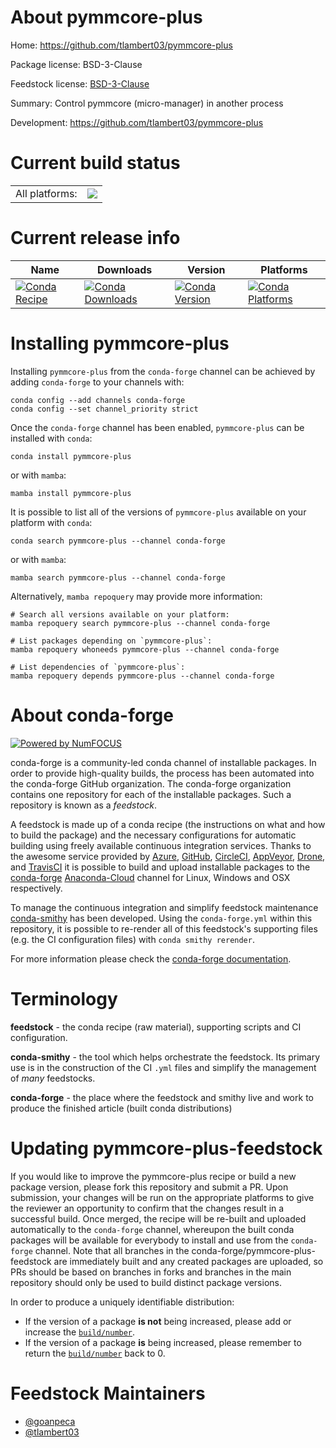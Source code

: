About pymmcore-plus
===================

Home: https://github.com/tlambert03/pymmcore-plus

Package license: BSD-3-Clause

Feedstock license: [BSD-3-Clause](https://github.com/conda-forge/pymmcore-plus-feedstock/blob/main/LICENSE.txt)

Summary: Control pymmcore (micro-manager) in another process

Development: https://github.com/tlambert03/pymmcore-plus

Current build status
====================


<table><tr><td>All platforms:</td>
    <td>
      <a href="https://dev.azure.com/conda-forge/feedstock-builds/_build/latest?definitionId=15403&branchName=main">
        <img src="https://dev.azure.com/conda-forge/feedstock-builds/_apis/build/status/pymmcore-plus-feedstock?branchName=main">
      </a>
    </td>
  </tr>
</table>

Current release info
====================

| Name | Downloads | Version | Platforms |
| --- | --- | --- | --- |
| [![Conda Recipe](https://img.shields.io/badge/recipe-pymmcore--plus-green.svg)](https://anaconda.org/conda-forge/pymmcore-plus) | [![Conda Downloads](https://img.shields.io/conda/dn/conda-forge/pymmcore-plus.svg)](https://anaconda.org/conda-forge/pymmcore-plus) | [![Conda Version](https://img.shields.io/conda/vn/conda-forge/pymmcore-plus.svg)](https://anaconda.org/conda-forge/pymmcore-plus) | [![Conda Platforms](https://img.shields.io/conda/pn/conda-forge/pymmcore-plus.svg)](https://anaconda.org/conda-forge/pymmcore-plus) |

Installing pymmcore-plus
========================

Installing `pymmcore-plus` from the `conda-forge` channel can be achieved by adding `conda-forge` to your channels with:

```
conda config --add channels conda-forge
conda config --set channel_priority strict
```

Once the `conda-forge` channel has been enabled, `pymmcore-plus` can be installed with `conda`:

```
conda install pymmcore-plus
```

or with `mamba`:

```
mamba install pymmcore-plus
```

It is possible to list all of the versions of `pymmcore-plus` available on your platform with `conda`:

```
conda search pymmcore-plus --channel conda-forge
```

or with `mamba`:

```
mamba search pymmcore-plus --channel conda-forge
```

Alternatively, `mamba repoquery` may provide more information:

```
# Search all versions available on your platform:
mamba repoquery search pymmcore-plus --channel conda-forge

# List packages depending on `pymmcore-plus`:
mamba repoquery whoneeds pymmcore-plus --channel conda-forge

# List dependencies of `pymmcore-plus`:
mamba repoquery depends pymmcore-plus --channel conda-forge
```


About conda-forge
=================

[![Powered by
NumFOCUS](https://img.shields.io/badge/powered%20by-NumFOCUS-orange.svg?style=flat&colorA=E1523D&colorB=007D8A)](https://numfocus.org)

conda-forge is a community-led conda channel of installable packages.
In order to provide high-quality builds, the process has been automated into the
conda-forge GitHub organization. The conda-forge organization contains one repository
for each of the installable packages. Such a repository is known as a *feedstock*.

A feedstock is made up of a conda recipe (the instructions on what and how to build
the package) and the necessary configurations for automatic building using freely
available continuous integration services. Thanks to the awesome service provided by
[Azure](https://azure.microsoft.com/en-us/services/devops/), [GitHub](https://github.com/),
[CircleCI](https://circleci.com/), [AppVeyor](https://www.appveyor.com/),
[Drone](https://cloud.drone.io/welcome), and [TravisCI](https://travis-ci.com/)
it is possible to build and upload installable packages to the
[conda-forge](https://anaconda.org/conda-forge) [Anaconda-Cloud](https://anaconda.org/)
channel for Linux, Windows and OSX respectively.

To manage the continuous integration and simplify feedstock maintenance
[conda-smithy](https://github.com/conda-forge/conda-smithy) has been developed.
Using the ``conda-forge.yml`` within this repository, it is possible to re-render all of
this feedstock's supporting files (e.g. the CI configuration files) with ``conda smithy rerender``.

For more information please check the [conda-forge documentation](https://conda-forge.org/docs/).

Terminology
===========

**feedstock** - the conda recipe (raw material), supporting scripts and CI configuration.

**conda-smithy** - the tool which helps orchestrate the feedstock.
                   Its primary use is in the construction of the CI ``.yml`` files
                   and simplify the management of *many* feedstocks.

**conda-forge** - the place where the feedstock and smithy live and work to
                  produce the finished article (built conda distributions)


Updating pymmcore-plus-feedstock
================================

If you would like to improve the pymmcore-plus recipe or build a new
package version, please fork this repository and submit a PR. Upon submission,
your changes will be run on the appropriate platforms to give the reviewer an
opportunity to confirm that the changes result in a successful build. Once
merged, the recipe will be re-built and uploaded automatically to the
`conda-forge` channel, whereupon the built conda packages will be available for
everybody to install and use from the `conda-forge` channel.
Note that all branches in the conda-forge/pymmcore-plus-feedstock are
immediately built and any created packages are uploaded, so PRs should be based
on branches in forks and branches in the main repository should only be used to
build distinct package versions.

In order to produce a uniquely identifiable distribution:
 * If the version of a package **is not** being increased, please add or increase
   the [``build/number``](https://docs.conda.io/projects/conda-build/en/latest/resources/define-metadata.html#build-number-and-string).
 * If the version of a package **is** being increased, please remember to return
   the [``build/number``](https://docs.conda.io/projects/conda-build/en/latest/resources/define-metadata.html#build-number-and-string)
   back to 0.

Feedstock Maintainers
=====================

* [@goanpeca](https://github.com/goanpeca/)
* [@tlambert03](https://github.com/tlambert03/)

